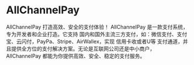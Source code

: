 # AllChannelPay
AllChannelPay 打造高效、安全的支付体验！ AllChannelPay 是一款支付系统，专为开发者和企业打造。它支持 国内和国外主流三方支付，如：微信支付、支付宝、云闪付，PayPa、Stripe、AirWallex，实现 信用卡收或者U等 支付通道，并且提供全方位的支付解决方案。无论是互联网公司还是中小商户， AllChannelPay 都能为你提供高效、安全、稳定的支付服务。
